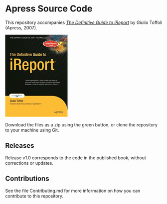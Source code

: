 # Apress Source Code

This repository accompanies [*The Definitive Guide to iReport*](http://www.apress.com/9781590599280) by Giulio Toffoli (Apress, 2007).

![Cover image](9781590599280.jpg)

Download the files as a zip using the green button, or clone the repository to your machine using Git.

## Releases

Release v1.0 corresponds to the code in the published book, without corrections or updates.

## Contributions

See the file Contributing.md for more information on how you can contribute to this repository.
